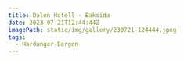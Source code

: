 ```yaml
---
title: Dalen Hotell - Baksida
date: 2023-07-21T12:44:44Z
imagePath: static/img/gallery/230721-124444.jpeg
tags:
  - Hardanger-Bergen
---
```

